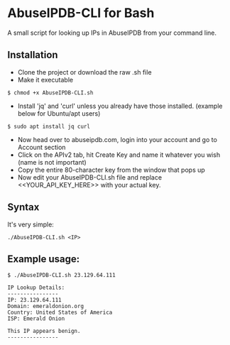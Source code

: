 # AbuseIPDB-CLI for Bash
A small script for looking up IPs in AbuseIPDB from your command line.

## Installation
* Clone the project or download the raw .sh file
* Make it executable
```
$ chmod +x AbuseIPDB-CLI.sh
```
* Install 'jq' and 'curl' unless you already have those installed. (example below for Ubuntu/apt users)
```
$ sudo apt install jq curl
```
* Now head over to abuseipdb.com, login into your account and go to Account section
* Click on the APIv2 tab, hit Create Key and name it whatever you wish (name is not important)
* Copy the entire 80-character key from the window that pops up
* Now edit your AbuseIPDB-CLI.sh file and replace <<YOUR_API_KEY_HERE>> with your actual key.

## Syntax
It's very simple:
```
./AbuseIPDB-CLI.sh <IP>
```

## Example usage:
```
$ ./AbuseIPDB-CLI.sh 23.129.64.111

IP Lookup Details:
----------------
IP: 23.129.64.111
Domain: emeraldonion.org
Country: United States of America
ISP: Emerald Onion

This IP appears benign.
----------------
```
